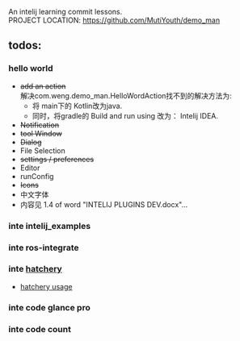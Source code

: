 An intelij learning commit lessons.<br/>
PROJECT LOCATION: https://github.com/MutiYouth/demo_man



## todos:
### hello world
* ~~add an action~~ <br/>
  解决com.weng.demo_man.HelloWordAction找不到的解决方法为:
  * 将 main下的 Kotlin改为java.
  * 同时，将gradle的 Build and run using 改为： Intelij IDEA.
* ~~Notification~~
* ~~tool Window~~
* ~~Dialog~~
* File Selection
* ~~settings / preferences~~
* Editor
* runConfig
* ~~Icons~~
* 中文字体
* 内容见 1.4 of word "INTELIJ PLUGINS DEV.docx"... 

### inte intelij_examples

### inte ros-integrate
### inte [hatchery](https://github.com/duckietown/hatchery)
* [hatchery usage](https://www.youtube.com/watch?v=OU1_tqZs9EM)
### inte code glance pro
### inte code count